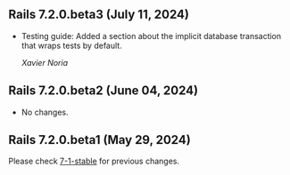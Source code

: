 ## Rails 7.2.0.beta3 (July 11, 2024) ##

*   Testing guide: Added a section about the implicit database transaction that
    wraps tests by default.

    *Xavier Noria*

## Rails 7.2.0.beta2 (June 04, 2024) ##

*   No changes.


## Rails 7.2.0.beta1 (May 29, 2024) ##


Please check [7-1-stable](https://github.com/rails/rails/blob/7-1-stable/guides/CHANGELOG.md) for previous changes.
